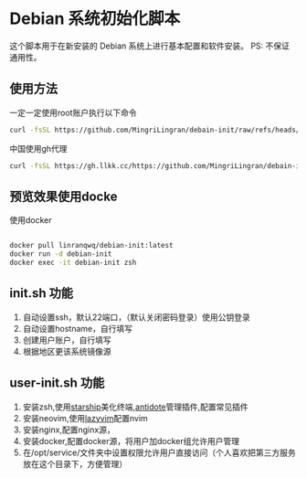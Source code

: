 # Debian 系统初始化脚本

这个脚本用于在新安装的 Debian 系统上进行基本配置和软件安装。
PS: 不保证通用性。

## 使用方法

一定一定使用root账户执行以下命令

``` bash
curl -fsSL https://github.com/MingriLingran/debain-init/raw/refs/heads/main/init.sh | bash
```

中国使用gh代理

```bash
curl -fsSL https://gh.llkk.cc/https://github.com/MingriLingran/debain-init/raw/refs/heads/main/init.sh | bash
```

## 预览效果使用docke

使用docker

```bash

docker pull linranqwq/debian-init:latest 
docker run -d debian-init 
docker exec -it debian-init zsh
```

## init.sh 功能

1. 自动设置ssh，默认22端口，（默认关闭密码登录）使用公钥登录
2. 自动设置hostname，自行填写
3. 创建用户账户，自行填写
4. 根据地区更该系统镜像源

## user-init.sh 功能

1. 安装zsh,使用[starship](https://github.com/starship/starship)美化终端,[antidote](https://github.com/mattmc3/antidote)管理插件,配置常见插件
2. 安装neovim,使用[lazyvim](https://github.com/LazyVim/LazyVim)配置nvim
3. 安装nginx,配置nginx源，
4. 安装docker,配置docker源，将用户加docker组允许用户管理
5. 在/opt/service/文件夹中设置权限允许用户直接访问（个人喜欢把第三方服务放在这个目录下，方便管理）
